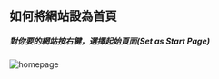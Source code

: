 ## 如何將網站設為首頁

##### 對你要的網站按右鍵，選擇起始頁面(Set as Start Page)
![homepage](https://user-images.githubusercontent.com/53148219/84976842-833a5580-b15b-11ea-99ad-d6745fdcfe4b.png)
